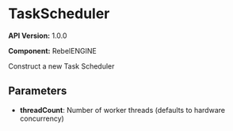 # TaskScheduler

**API Version:** 1.0.0

**Component:** RebelENGINE

Construct a new Task Scheduler

## Parameters

- **threadCount**: Number of worker threads (defaults to hardware concurrency)

